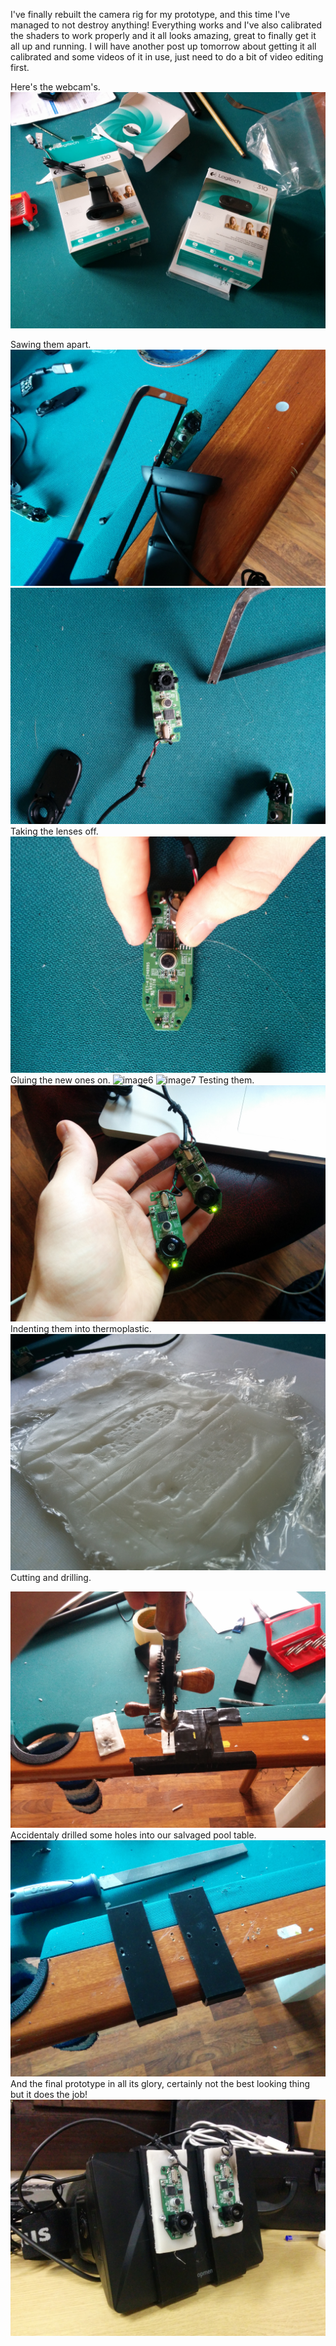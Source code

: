 I've finally rebuilt the camera rig for my prototype, and this time I've managed to not destroy anything! 
Everything works and I've also calibrated the shaders to work properly and it all looks amazing, great to finally get it all up and running. I will have another post up tomorrow about getting it all calibrated and some videos of it in use, just need to do a bit of video editing first.

Here's the webcam's.
![image1](../project_images/rebuild/1.jpg)
<!-- ![image2](../project_images/rebuild/2.jpg) -->
Sawing them apart.
![image3](../project_images/rebuild/3.jpg)
![image4](../project_images/rebuild/4.jpg)
Taking the lenses off.
![image5](../project_images/rebuild/5.jpg)
Gluing the new ones on.
![image6](../project_images/rebuild/6.jpg)
![image7](../project_images/rebuild/7.jpg)
Testing them.
![image8](../project_images/rebuild/8.jpg)
Indenting them into thermoplastic.
![image9](../project_images/rebuild/9.jpg)
Cutting and drilling.
<!--![image10](../project_images/rebuild/10.jpg)-->
![image11](../project_images/rebuild/11.jpg)
Accidentaly drilled some holes into our salvaged pool table. 
![image12](../project_images/rebuild/12.jpg)
And the final prototype in all its glory, certainly not the best looking thing but it does the job!
![image13](../project_images/rebuild/13.jpg)
